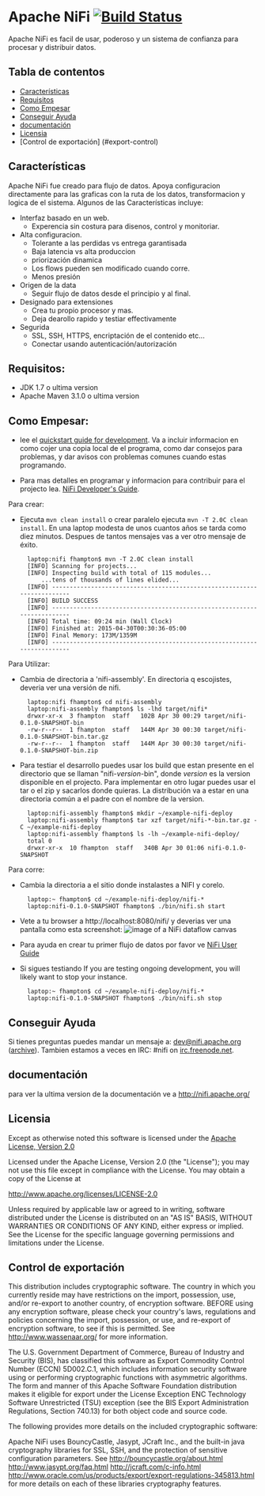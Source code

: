 <!--
  Licensed to the Apache Software Foundation (ASF) under one or more
  contributor license agreements.  See the NOTICE file distributed with
  this work for additional information regarding copyright ownership.
  The ASF licenses this file to You under the Apache License, Version 2.0
  (the "License"); you may not use this file except in compliance with
  the License.  You may obtain a copy of the License at
      http://www.apache.org/licenses/LICENSE-2.0
  Unless required by applicable law or agreed to in writing, software
  distributed under the License is distributed on an "AS IS" BASIS,
  WITHOUT WARRANTIES OR CONDITIONS OF ANY KIND, either express or implied.
  See the License for the specific language governing permissions and
  limitations under the License.
-->
# Apache NiFi [![Build Status](https://travis-ci.org/apache/nifi.svg?branch=master)](https://travis-ci.org/apache/nifi)

Apache NiFi es facil de usar, poderoso y un sistema de confianza para procesar y distribuir datos.

## Tabla de contentos

- [Características](#features)
- [Requisitos](#requirements)
- [Como Empesar](#getting-started)
- [Conseguir Ayuda](#getting-help)
- [documentación](#documentation)
- [Licensia](#license)
- [Control de exportación] (#export-control)

## Características

Apache NiFi fue creado para flujo de datos. Apoya configuracion directamente para las graficas con  la ruta de los datos, transformacion y logica de el sistema.
Algunos de las Características incluye:

- Interfaz basado en un web.
  - Experencia sin costura para disenos, control y monitoriar.
- Alta configuracion.
  - Tolerante a las perdidas vs entrega garantisada
  - Baja latencia vs alta produccion
  - priorización dinamica
  - Los flows pueden sen modificado cuando corre.
  - Menos presión
- Origen de la data
  - Seguir  flujo de datos desde el principio y al final.
- Designado para extensiones
  - Crea tu propio procesor y mas.
  - Deja dearollo rapido y testiar effectivamente
- Segurida
  - SSL, SSH, HTTPS, encriptación de el contenido etc...
  - Conectar usando autenticación/autorización

## Requisitos:
* JDK 1.7 o ultima version
* Apache Maven 3.1.0 o ultima version

## Como Empesar:

- lee el  [quickstart guide for development](http://nifi.apache.org/quickstart.html).
  Va a incluir informacion en como cojer una copia local de el programa, como dar consejos para problemas, y dar avisos con problemas comunes cuando estas programando.

- Para mas detalles en programar y informacion para contribuir para el projecto lea. [NiFi Developer's Guide](http://nifi.apache.org/developer-guide.html).

Para crear:
- Ejecuta `mvn clean install` o  crear paralelo ejecuta `mvn -T 2.0C clean install`. En una laptop modesta de unos cuantos
años se tarda como diez minutos. Despues de tantos mensajes vas a ver otro mensaje de éxito.

        laptop:nifi fhampton$ mvn -T 2.0C clean install
        [INFO] Scanning for projects...
        [INFO] Inspecting build with total of 115 modules...
            ...tens of thousands of lines elided...
        [INFO] ------------------------------------------------------------------------
        [INFO] BUILD SUCCESS
        [INFO] ------------------------------------------------------------------------
        [INFO] Total time: 09:24 min (Wall Clock)
        [INFO] Finished at: 2015-04-30T00:30:36-05:00
        [INFO] Final Memory: 173M/1359M
        [INFO] ------------------------------------------------------------------------

Para Utilizar:
- Cambia de directoria a 'nifi-assembly'. En directoria q escojistes, deveria ver una versión de nifi.

        laptop:nifi fhampton$ cd nifi-assembly
        laptop:nifi-assembly fhampton$ ls -lhd target/nifi*
        drwxr-xr-x  3 fhampton  staff   102B Apr 30 00:29 target/nifi-0.1.0-SNAPSHOT-bin
        -rw-r--r--  1 fhampton  staff   144M Apr 30 00:30 target/nifi-0.1.0-SNAPSHOT-bin.tar.gz
        -rw-r--r--  1 fhampton  staff   144M Apr 30 00:30 target/nifi-0.1.0-SNAPSHOT-bin.zip

- Para testiar el desarrollo puedes usar los build que estan presente en el directorio que se llaman
  "nifi-*version*-bin", donde *version* es la version disponible en el projecto. Para implementar en otro lugar puedes usar
  el tar o el zip y sacarlos donde quieras. La distribución va a estar en una directoria común a el padre con el nombre de la version.


        laptop:nifi-assembly fhampton$ mkdir ~/example-nifi-deploy
        laptop:nifi-assembly fhampton$ tar xzf target/nifi-*-bin.tar.gz -C ~/example-nifi-deploy
        laptop:nifi-assembly fhampton$ ls -lh ~/example-nifi-deploy/
        total 0
        drwxr-xr-x  10 fhampton  staff   340B Apr 30 01:06 nifi-0.1.0-SNAPSHOT

Para corre:
- Cambia la directoria a el sitio donde instalastes a NIFI y corelo.

        laptop:~ fhampton$ cd ~/example-nifi-deploy/nifi-*
        laptop:nifi-0.1.0-SNAPSHOT fhampton$ ./bin/nifi.sh start

- Vete a tu browser a http://localhost:8080/nifi/ y deverias ver una pantalla como esta screenshot:
  ![image of a NiFi dataflow canvas](nifi-docs/src/main/asciidoc/images/nifi_first_launch_screenshot.png?raw=true)

- Para ayuda en crear tu primer flujo de datos por favor ve [NiFi User Guide](http://nifi.apache.org/docs/nifi-docs/html/user-guide.html)

- Si sigues testiando If you are testing ongoing development, you will likely want to stop your instance.

        laptop:~ fhampton$ cd ~/example-nifi-deploy/nifi-*
        laptop:nifi-0.1.0-SNAPSHOT fhampton$ ./bin/nifi.sh stop

## Conseguir Ayuda
Si tienes preguntas puedes mandar un mensaje a: dev@nifi.apache.org
([archive](http://mail-archives.apache.org/mod_mbox/nifi-dev)).
Tambien estamos a veces en IRC: #nifi on
[irc.freenode.net](http://webchat.freenode.net/?channels=#nifi).

## documentación

  para ver la ultima version de la documentación ve a http://nifi.apache.org/

## Licensia

Except as otherwise noted this software is licensed under the
[Apache License, Version 2.0](http://www.apache.org/licenses/LICENSE-2.0.html)

Licensed under the Apache License, Version 2.0 (the "License");
you may not use this file except in compliance with the License.
You may obtain a copy of the License at

  http://www.apache.org/licenses/LICENSE-2.0

Unless required by applicable law or agreed to in writing, software
distributed under the License is distributed on an "AS IS" BASIS,
WITHOUT WARRANTIES OR CONDITIONS OF ANY KIND, either express or implied.
See the License for the specific language governing permissions and
limitations under the License.

## Control de exportación

This distribution includes cryptographic software. The country in which you
currently reside may have restrictions on the import, possession, use, and/or
re-export to another country, of encryption software. BEFORE using any
encryption software, please check your country's laws, regulations and
policies concerning the import, possession, or use, and re-export of encryption
software, to see if this is permitted. See <http://www.wassenaar.org/> for more
information.

The U.S. Government Department of Commerce, Bureau of Industry and Security
(BIS), has classified this software as Export Commodity Control Number (ECCN)
5D002.C.1, which includes information security software using or performing
cryptographic functions with asymmetric algorithms. The form and manner of this
Apache Software Foundation distribution makes it eligible for export under the
License Exception ENC Technology Software Unrestricted (TSU) exception (see the
BIS Export Administration Regulations, Section 740.13) for both object code and
source code.

The following provides more details on the included cryptographic software:

Apache NiFi uses BouncyCastle, Jasypt, JCraft Inc., and the built-in
java cryptography libraries for SSL, SSH, and the protection
of sensitive configuration parameters. See
http://bouncycastle.org/about.html
http://www.jasypt.org/faq.html
http://jcraft.com/c-info.html
http://www.oracle.com/us/products/export/export-regulations-345813.html
for more details on each of these libraries cryptography features.
